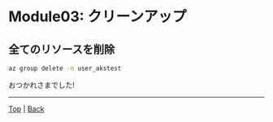 # Module03: クリーンアップ

## 全てのリソースを削除

```sh
az group delete -n user_akstest
```

おつかれさまでした!

---
[Top](toc.md) | [Back](module02.md)
